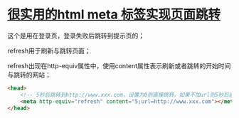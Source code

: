 # [很实用的html meta 标签实现页面跳转](https://www.jianshu.com/p/c39400906aab)

这个是用在登录页，登录失败后跳转到提示页的；

refresh用于刷新与跳转页面；

refresh出现在http-equiv属性中，使用content属性表示刷新或者跳转的开始时间与跳转的网站；

```html
<head>
    <!-- 5秒后跳转到http://www.xxx.com，设置为0则直接跳转，如果不加url则5秒后直接刷新本页面 -->
    <meta http-equiv="refresh" content="5;url=http://www.xxx.com"></meta>
</head>
```
